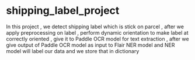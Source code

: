 # shipping_label_project
In this project , we detect shipping label which is stick on parcel , after we apply preprocessing on label , perform dynamic orientation to make label at correctly oriented , give it to Paddle OCR model for text extraction , after we give output of Paddle OCR model as input to Flair NER model and NER model will label our data and we store that in dictionary     
